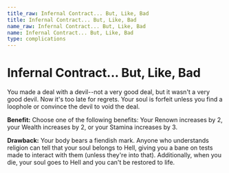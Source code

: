 ```yaml
---
title_raw: Infernal Contract... But, Like, Bad
title: Infernal Contract... But, Like, Bad
name_raw: Infernal Contract... But, Like, Bad
name: Infernal Contract... But, Like, Bad
type: complications
---
```


# Infernal Contract... But, Like, Bad

You made a deal with a devil--not a very good deal, but it wasn't a very good devil. Now it's too late for regrets. Your soul is forfeit unless you find a loophole or convince the devil to void the deal.

**Benefit:** Choose one of the following benefits: Your Renown increases by 2, your Wealth increases by 2, or your Stamina increases by 3.

**Drawback:** Your body bears a fiendish mark. Anyone who understands religion can tell that your soul belongs to Hell, giving you a bane on tests made to interact with them (unless they're into that). Additionally, when you die, your soul goes to Hell and you can't be restored to life.
